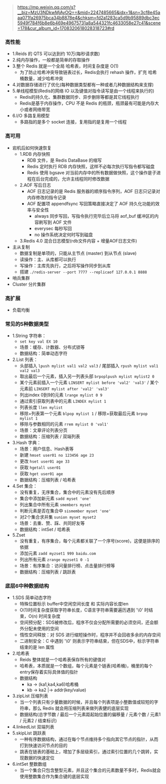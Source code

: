 > https://mp.weixin.qq.com/s?__biz=MzU3NDkwMjAyOQ==&mid=2247485665&idx=1&sn=3cf8e45aaa071fa26975bca34b8878e4&chksm=fd2a1283ca5d9b95889dbc3ec5949f784f6b8e6b469e49675731a8a544321fc4633058e27c41&scene=178&cur_album_id=1708320618028318723#rd
### 高性能
- 1.Reids 的 QTS 可以达到约 10万(每秒请求数)
- 2.纯内存操作，一般都是简单的存取操作
- 3.整个 Redis 就是一个全局 哈希表，时间复杂度是 O(1)
  - 为了防止哈希冲突导致链表过长，Redis会执行 rehash 操作，扩充 哈希桶数量，减少哈希冲突
- 4.对数据存储进行了优化(每种数据类型都有一种或者几种数据结构来支撑)
- 5.单线程模型(Redis的网络 IO 以及键值对指令读写是由一个线程来执行的)
  - Redis的持久化、集群数据同步、异步删除等都是其它线程执行
  - Redis是基于内存操作，CPU 不是 Redis 的瓶颈，瓶颈最有可能是内存大小或者网络带宽
- 6.I/O 多路复用模型
  - 多路指的是多个 socket 连接，复用指的是复用一个线程

### 高可用
- 宕机后如何快速恢复
  - 1.RDB 内存快照
    - RDB 文件，是 Redis DataBase 的缩写
    - Redis 定时执行 RDB 内存快照，这样不必每次执行写指令都写磁盘
    - Redis 使用 bgsave 对当前内存中的所有数据做快照，这个操作是子进程在后台完成的，允许主线程同时修改数据
  - 2.AOF 写后日志
    - AOF 日志记录的是 Redis 服务器的顺序指令序列，AOF 日志只记录对内存修改的指令记录
    - AOF 配置项 appendfsync 写回策略直接决定了 AOF 持久化功能的效率与安全性
      - always 同步写回，写指令执行完毕后立马将 aof_buf 缓冲区的内容刷写到 AOF 文件
      - everysec 每秒写回
      - no 操作系统决定何时写到磁盘
  - 3.Redis 4.0 混合日志模型(rdb文件内容 + 增量AOF日志文件)
- 主从复制
  - 数据复制是单项的，只能从主节点 (master) 到从节点 (slave)
  - 读操作：主、从库都可以执行
  - 写操作：主库先执行，之后将写操作同步到从库
  - 搭建 `./redis-server --port 7777 --replicaof 127.0.0.1 8888`
- 哨兵集群
- Cluster 分片集群

### 高扩展
- 负载均衡

### 常见的5种数据类型
- 1.String 字符串：
  - `set key val EX 10`
  - 场景：缓存、计数器、分布式锁等
  - 数据结构：简单动态字符
- 2.List 列表：
  - 头部插入 `lpush mylist val1 val2 val3` / 尾部插入 `rpush mylist val1 val2 val3`
  - 取出最后一个元素，插入另一列表头部 `brpoplpush mylist mylist2 0`
  - 某个元素前插入一个元素 `LINSERT mylist before 'val2' 'val3'` / 某个元素前 `LINSERT mylist after 'val2' 'val3'`
  - 列出index 0到9的元素 `lrange mylist 0 9`
  - 通过索引获取列表中的元素 `LINDEX mylist 1`
  - 列表长度 `llen mylist`
  - 移除+列表第一个元素 `blpop mylist 1` / 移除+获取最后元素 `brpop mylist 1`
  - 移除与参数相同的元素 `rrem mylist 0 'val1'`
  - 场景：文章评论列表分页
  - 数据结构：压缩列表 / 双端列表
- 3.Hash 字典：
  - 场景：用户信息、Hash表等
  - 新建 `hmset user01 no 123456 age 23`
  - 更改 `hset user01 age 33`
  - 获取 `hgetall user01`
  - 获取 `hget user01 age`
  - 数据结构：压缩列表 / 哈希表
- 4.Set 集合：
  - 没有重复，无序集合，集合中的元素没有先后顺序
  - 集合中添加新元素 `sadd myset 'one'`
  - 列出集合中所有元素 `smembers myset`
  - 判断元素是否在集合中 `sismember myset 'one'`
  - 对2个集合求并集 `sunion myset myset2`
  - 场景：去重、赞、踩、共同好友等
  - 数据结构：intSet / 哈希表
- 5.Zset
  - 没有重复，有序集合，每个元素都关联了一个序号(score)，这便是排序的依据
  - 添加元素 `zadd myzset1 999 baidu.com`
  - 列出所有元素 `zrange myzset1 0 -1`
  - 场景：有序集合：访问量排行榜、点击量排行榜等
  - 数据结构：压缩列表 / 跳跃表

### 底层6中种数据结构
- 1.SDS 简单动态字符
  - 特殊位置标示 buffer中空闲空间长度 和 实际内容长度len
  - O(1)时间复杂度获取字符串长度，C语言字符串需要遍历遇到 '\0' 时结束，O(n) 时间复杂度
  - 空间预分配：SDS被修改后，程序不仅会分配所需要的必须空间，还会额外分配未使用的空间
  - 惰性空间释放：对 SDS 进行缩短操作时，程序并不会回收多余的内存空间
  - 二进制安全：C 中遇到 '\0' 则表示字符串结束，但在SDS中，标示字符串结束的是 len 属性
- 2.哈希表
  - Reids 整体就是一个哈希表保存所有的键值对
  - 哈希表，本质就是一个数组，每个元素是个链表(哈希桶)，桶里的每个entry保存着实际具体值的指针
  - 数据结构
    - ka -> (ka1,ka4,ka6)哈希桶
    - kb -> ka2       |-> addr(key/value)
- 3.zipList 压缩列表
  - 当一个列表只有少量数据的时候，并且每个列表项是小整数值或较短的字符串，那么 Redis 就会用压缩列表来做列表健的底层实现
  - 数据结构(总字节数 / 最后一个元素距起始位置的偏移量 / 元素个数 / 元素1 / 元素2 / 结束标识)
- 4.linkedList 双端列表
- 5.skipList 跳跃表
  - 一种有序数据结构，通过在每个节点维持多个指向其它节点的指针，从而打到快速访问节点的目的
  - 跳表在链表的基础上，增加了多层级索引，通过索引位置的几个跳转，实现数据的快速定位
- 6.intSet 整数数组
  - 当一个集合只包含整型元素，并且这个集合的元素数量不多时，Redis就会使用整数集合作为集合键的底层实现
